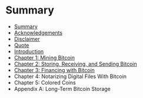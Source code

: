 # Summary

* [Summary](README.md)
* [Acknowledgements](acknowledgements.md)
* [Disclaimer](disclaimer.md)
* [Quote](quote.md)
* [Introduction](introduction.md)
* [Chapter 1: Mining Bitcoin](chapter_1_mining_bitcoin.md)
* [Chapter 2: Storing, Receiving, and Sending Bitcoin](chapter_2_storing,_receiving,_and_sending_bitcoin.md)
* [Chapter 3: Financing with Bitcoin](chapter_3_crowdfunding_with_bitcoin.md)
* Chapter 4: Notarizing Digital Files With Bitcoin
* Chapter 5: Colored Coins
* Appendix A: Long-Term Bitcoin Storage

